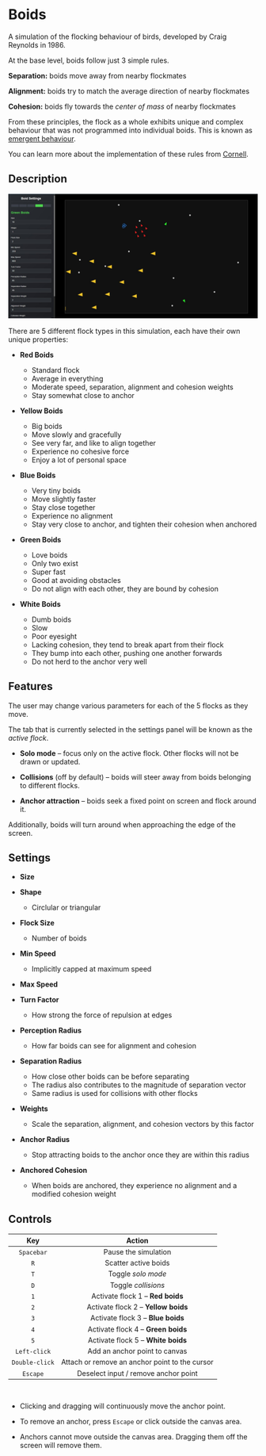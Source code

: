 # Boids

A simulation of the flocking behaviour of birds, developed by Craig Reynolds in 1986.

At the base level, boids follow just 3 simple rules.

__Separation:__ boids move away from nearby flockmates

__Alignment:__ boids try to match the average direction of nearby flockmates

__Cohesion:__ boids fly towards the _center of mass_ of nearby flockmates

From these principles, the flock as a whole exhibits unique and complex behaviour that was not programmed into individual boids. 
This is known as [emergent behaviour](https://en.wikipedia.org/wiki/Emergence).

You can learn more about the implementation of these rules from 
[Cornell](https://people.ece.cornell.edu/land/courses/ece4760/labs/s2021/Boids/Boids.html#Algorithm-Overview).

## Description

![Homepage](./homepage.jpg)

There are 5 different flock types in this simulation, 
each have their own unique properties:

- __Red Boids__
	- Standard flock
	- Average in everything
	- Moderate speed, separation, alignment and cohesion weights
	- Stay somewhat close to anchor

- __Yellow Boids__
	- Big boids
	- Move slowly and gracefully
	- See very far, and like to align together
	- Experience no cohesive force
	- Enjoy a lot of personal space

- __Blue Boids__
	- Very tiny boids
	- Move slightly faster
	- Stay close together
	- Experience no alignment
	- Stay very close to anchor, and tighten their cohesion when anchored

- __Green Boids__
	- Love boids
	- Only two exist
	- Super fast
	- Good at avoiding obstacles
	- Do not align with each other, they are bound by cohesion

- __White Boids__
	- Dumb boids
	- Slow
	- Poor eyesight
	- Lacking cohesion, they tend to break apart from their flock
	- They bump into each other, pushing one another forwards
	- Do not herd to the anchor very well

## Features

The user may change various parameters for each of the 5 flocks as they move.

The tab that is currently selected in the settings panel will be known as the _active flock_.


- __Solo mode__ – focus only on the active flock. Other flocks will not be drawn or updated.

- __Collisions__ (off by default) – boids will steer away from boids belonging to different flocks.

- __Anchor attraction__ – boids seek a fixed point on screen and flock around it.

Additionally, boids will turn around when approaching the edge of the screen.


## Settings

- __Size__

- __Shape__ 
	- Circlular or triangular
	
- __Flock Size__
	- Number of boids

- __Min Speed__
	- Implicitly capped at maximum speed

- __Max Speed__

- __Turn Factor__
	- How strong the force of repulsion at edges

- __Perception Radius__
	- How far boids can see for alignment and cohesion

- __Separation Radius__
	- How close other boids can be before separating
	- The radius also contributes to the magnitude of separation vector
	- Same radius is used for collisions with other flocks

- __Weights__
	- Scale the separation, alignment, and cohesion vectors by this factor

- __Anchor Radius__
	- Stop attracting boids to the anchor once they are within this radius

- __Anchored Cohesion__
	- When boids are anchored, they experience no alignment and a modified cohesion weight

## Controls

Key | Action
:----:|:-------:
`Spacebar` 		| Pause the simulation
`R` 			| Scatter active boids
`T`				| Toggle _solo mode_
`D`				| Toggle _collisions_
`1`				| Activate flock 1 – __Red boids__
`2`				| Activate flock 2 – __Yellow boids__
`3`				| Activate flock 3 – __Blue boids__
`4`				| Activate flock 4 – __Green boids__
`5`				| Activate flock 5 – __White boids__
`Left-click` 	| Add an anchor point to canvas
`Double-click`	| Attach or remove an anchor point to the cursor
`Escape`		| Deselect input / remove anchor point

<br>

- Clicking and dragging will continuously move the anchor point.

- To remove an anchor, press `Escape` or click outside the canvas area.

- Anchors cannot move outside the canvas area. Dragging them off the screen will remove them.